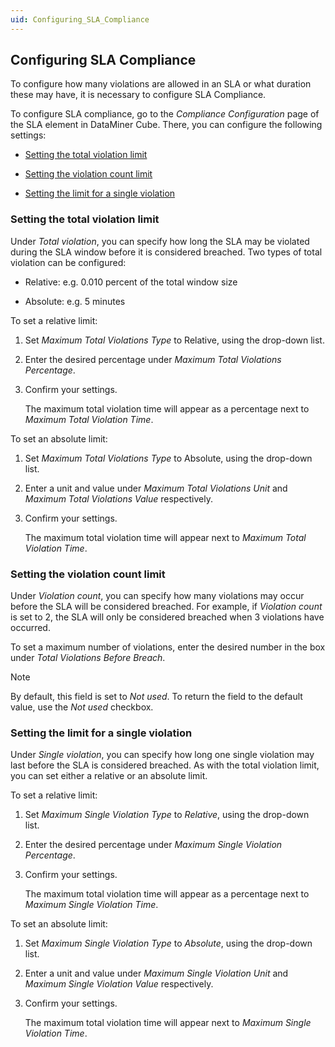 ```yaml
---
uid: Configuring_SLA_Compliance
---
```


## Configuring SLA Compliance

To configure how many violations are allowed in an SLA or what duration these may have, it is necessary to configure SLA Compliance.

To configure SLA compliance, go to the *Compliance Configuration* page of the SLA element in DataMiner Cube. There, you can configure the following settings:

- [Setting the total violation limit](#setting-the-total-violation-limit)

- [Setting the violation count limit](#setting-the-violation-count-limit)

- [Setting the limit for a single violation](#setting-the-limit-for-a-single-violation)

### Setting the total violation limit

Under *Total violation*, you can specify how long the SLA may be violated during the SLA window before it is considered breached. Two types of total violation can be configured:

- Relative: e.g. 0.010 percent of the total window size

- Absolute: e.g. 5 minutes

To set a relative limit:

1. Set *Maximum Total Violations Type* to Relative, using the drop-down list.

2. Enter the desired percentage under *Maximum Total Violations Percentage*.

3. Confirm your settings.

    The maximum total violation time will appear as a percentage next to *Maximum Total Violation Time*.

To set an absolute limit:

1. Set *Maximum Total Violations Type* to Absolute, using the drop-down list.

2. Enter a unit and value under *Maximum Total Violations Unit* and *Maximum Total Violations Value* respectively.

3. Confirm your settings.

    The maximum total violation time will appear next to *Maximum Total Violation Time*.

### Setting the violation count limit

Under *Violation count*, you can specify how many violations may occur before the SLA will be considered breached. For example, if *Violation count* is set to 2, the SLA will only be considered breached when 3 violations have occurred.

To set a maximum number of violations, enter the desired number in the box under *Total Violations Before Breach*.

> [!NOTE]
> By default, this field is set to *Not used*. To return the field to the default value, use the *Not used* checkbox.

### Setting the limit for a single violation

Under *Single violation*, you can specify how long one single violation may last before the SLA is considered breached. As with the total violation limit, you can set either a relative or an absolute limit.

To set a relative limit:

1. Set *Maximum Single Violation Type* to *Relative*, using the drop-down list.

2. Enter the desired percentage under *Maximum Single Violation Percentage*.

3. Confirm your settings.

    The maximum total violation time will appear as a percentage next to *Maximum Single Violation Time*.

To set an absolute limit:

1. Set *Maximum Single Violation Type* to *Absolute*, using the drop-down list.

2. Enter a unit and value under *Maximum Single Violation Unit* and *Maximum Single Violation Value* respectively.

3. Confirm your settings.

    The maximum total violation time will appear next to *Maximum Single Violation Time*.
